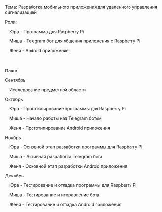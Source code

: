 Тема: Разработка мобильного приложения для удаленного управления сигнализацией

Роли:

&emsp;Юра - Программа для Raspberry Pi

&emsp;Миша - Telegram бот для общения приложения с Raspberry Pi

&emsp;Женя - Android приложение

<br/><br/>План:

Сентябрь

&emsp;Исследование предметной области
  
Октябрь

&emsp;Юра - Прототипирование программы для Raspberry Pi
  
&emsp;Миша - Начало работы над Telegram ботом
  
&emsp;Женя - Прототипирование Android приложения
  
Ноябрь

&emsp;Юра - Основной этап разработки программы для Raspberry Pi
  
&emsp;Миша - Активная разработка Telegram бота
  
&emsp;Женя - Основной этап разработки Android приложения
  
Декабрь

&emsp;Юра - Тестирование и отладка программы для Raspberry Pi
  
&emsp;Миша - Тестирование и исправление бота
  
&emsp;Женя - Тестирование и отладка Android приложения
